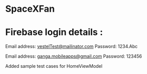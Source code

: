 # SpaceXFan

# Firebase login details :

  Email address: vestelTest@mailinator.com 
  Password: 1234.Abc

  Email address: ganga.mobileapps@gmail.com 
  Password: 123456 

  Added sample test cases for HomeViewModel
  
  


